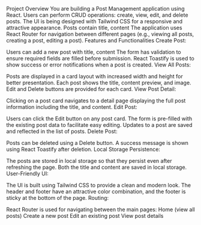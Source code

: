 Project Overview
You are building a Post Management application using React.
Users can perform CRUD operations: create, view, edit, and delete posts.
The UI is being designed with Tailwind CSS for a responsive and attractive appearance.
Posts contain title, content
The application uses React Router for navigation between different pages (e.g., viewing all posts, creating a post, editing a post).
Features and Functionalities
Create Post:

Users can add a new post with title, content
The form has validation to ensure required fields are filled before submission.
React Toastify is used to show success or error notifications when a post is created.
View All Posts:

Posts are displayed in a card layout with increased width and height for better presentation.
Each post shows the title, content preview, and image.
Edit and Delete buttons are provided for each card.
View Post Detail:

Clicking on a post card navigates to a detail page displaying the full post information including the title, and content.
Edit Post:

Users can click the Edit button on any post card.
The form is pre-filled with the existing post data to facilitate easy editing.
Updates to a post are saved and reflected in the list of posts.
Delete Post:

Posts can be deleted using a Delete button.
A success message is shown using React Toastify after deletion.
Local Storage Persistence:

The posts are stored in local storage so that they persist even after refreshing the page.
Both the title and content are saved in local storage.
User-Friendly UI:

The UI is built using Tailwind CSS to provide a clean and modern look.
The header and footer have an attractive color combination, and the footer is sticky at the bottom of the page.
Routing:

React Router is used for navigating between the main pages:
Home (view all posts)
Create a new post
Edit an existing post
View post details